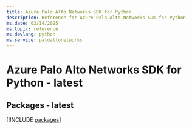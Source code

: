 ```yaml
---
title: Azure Palo Alto Networks SDK for Python
description: Reference for Azure Palo Alto Networks SDK for Python
ms.date: 03/14/2025
ms.topic: reference
ms.devlang: python
ms.service: paloaltonetworks
---
```

# Azure Palo Alto Networks SDK for Python - latest
## Packages - latest
[!INCLUDE [packages](palo-alto-networks-index.md)]